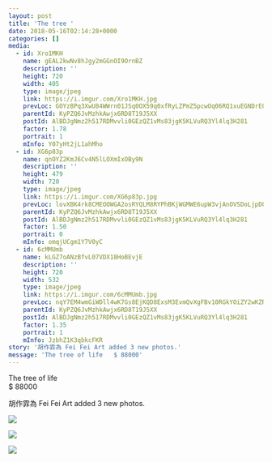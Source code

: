 ```yaml
---
layout: post
title: 'The tree ' 
date: 2018-05-16T02:14:28+0000 
categories: [] 
media:
  - id: Xro1MKH
    name: gEAL2kwNv8hJgy2mGGnOI9OrnBZ
    description: ''   
    height: 720
    width: 405
    type: image/jpeg
    link: https://i.imgur.com/Xro1MKH.jpg
    prevLoc: GOYzBPq3XwU84WWrn01JSq0OX59q0xfRyLZPmZ5pcwOq06RQ1xuEGNDrE0EQTXrpRqy1QJFE398Zpq0vS48oOoYvxDuPkPNQjP0MSqyBGQNVlnto5VrnZ0ZMS8lWnEDNYAU3lMjkYXRBSNg2YjzqQoT2nln5zAL6fO0jxOJ36XIj11A7QXqEhAQx1RRrNyhn413B7vNxcmnM9lLZGRIxNmxAo5jBIJYGQ9ABElcQ09M4Y57WIVM2j35QL9SMADyDW21Miz3
    parentId: KyPZQ6JvMzhkAwjx6RD8T19J5XX
    postId: AlBDJgNmz2h517RDMvvli0GEzQZ1vMs83jgK5KLVuRQ3Yl4lq3H281
    factor: 1.78
    portrait: 1
    mInfo: Y07yHt2jL1ahMho
  - id: XG6p83p
    name: qnOYZ2KmJ6Cv4N5lLOXmIxOBy9N
    description: ''   
    height: 479
    width: 720
    type: image/jpeg
    link: https://i.imgur.com/XG6p83p.jpg
    prevLoc: lovXBK4rk8CMEOOWGA2osRYQLM8RYPhBKjWGMWE6upW3vjAnOVSDoLjpD0DvTLWO9PoKpMUyn1omqWwrSY59pOwGA0sRpJArzG1kHvrELw7WqMCogmjDWqrJug697Y1njYhpJP4ZAl5ZFOlLJvXLXOhzEmpqJqO0UmEN4j3AE8CqW28OKGx5TQgowGJpNZFXYDgAYVkOfxo24W29XDfylpXGJVJQS0RkXNRLD6U5olw88L0zT3xVxpX
    parentId: KyPZQ6JvMzhkAwjx6RD8T19J5XX
    postId: AlBDJgNmz2h517RDMvvli0GEzQZ1vMs83jgK5KLVuRQ3Yl4lq3H281
    factor: 1.50
    portrait: 0
    mInfo: omqjUCgm1Y7V0yC
  - id: 6cMMUmb
    name: kLGZ7oANzBfvL07VDX18HoBEvjE
    description: ''   
    height: 720
    width: 532
    type: image/jpeg
    link: https://i.imgur.com/6cMMUmb.jpg
    prevLoc: nqY7EM4wmGiWDll4wK7Gs8EjKQD8ExsM3EvmQvXgFBv10RGkYOiZY2wKZRZguonpPQWA3yClWJjwO26vt492QgAWyRH6j3y3ZvpAIGL4nky9Gxto4pG80nZoSKMP6OGvkLc6Y1QyXZpPF1xwvrkNo7hKEx0xkE2wIoxA7oBYKguLXXD43m18t91zlQQOxrILx2W5zG4VSlLvPLRY62Ty0j3kk5MNUgorXJzP5rtqlZMwBv6NtJvpz183v0SMxL53zDZ3tx2
    parentId: KyPZQ6JvMzhkAwjx6RD8T19J5XX
    postId: AlBDJgNmz2h517RDMvvli0GEzQZ1vMs83jgK5KLVuRQ3Yl4lq3H281
    factor: 1.35
    portrait: 1
    mInfo: JzbhZ1K3qbkcFKR
story: '胡作霏為 Fei Fei Art added 3 new photos.'  
message: 'The tree of life   $ 88000'  
---
```


The tree of life   
$ 88000
 
 
[//]: #story:
胡作霏為 Fei Fei Art added 3 new photos.


[//]: #media:  
<a href="https://i.imgur.com/Xro1MKH.jpg"><img class="postImage" src="https://i.imgur.com/Xro1MKHh.jpg" />  
</a>    

<a href="https://i.imgur.com/XG6p83p.jpg"><img class="postImage" src="https://i.imgur.com/XG6p83ph.jpg" />  
</a>    

<a href="https://i.imgur.com/6cMMUmb.jpg"><img class="postImage" src="https://i.imgur.com/6cMMUmbh.jpg" />  
</a>   
